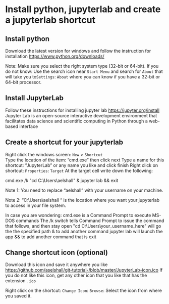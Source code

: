 # Install python, jupyterlab and create a jupyterlab shortcut

## Install python 
Download the latest version for windows and follow the instruction for installation 
https://www.python.org/downloads/

Note: Make sure you select the right system type (32-bit or 64-bit). If you do not know: Use the search icon near `Start Menu` and search for `About` that will take you to`Settings`: `About` where you can know if you have a 32-bit or 64-bit processor. 

## Install JupyterLab 
Follow these instructions for installing jupyter lab 
https://jupyter.org/install
Jupyter Lab is an open-source interactive development environment that facilitates data science and scientific computing in Python through a web-based interface

## Create a shortcut for your jupyterlab
Right click the windows screen: `New` > `Shortcut`  
Type the location of the item: “cmd.exe” then click next
Type a name for this shortcut: ”JupyterLab” or any name you like and click finish
Right click on shortcut: `Properties`: `Target`
At the target cell write down the following:  

cmd.exe /k "cd C:\Users\aelshall\" & jupyter lab && exit

Note 1: You need to replace “aelshall” with your username on your machine.

Note 2: “C:\Users\aelshall “ is the location where you want your jupyterlab to access in your file system.

In case you are wondering:
cmd.exe is a Command Prompt to execute MS-DOS commands 
The /k switch tells Command Prompt to issue the command that follows, and then stay open
"cd C:\Users\your_username_here\" will go the the specified path 
& to add another command
jupyter lab will launch the app
&& to add another command that is exit 

## Change shortcut icon (optional)
Download this icon and save it anywhere you like
 https://github.com/aselshall/git-tutorial-/blob/master/JupyterLab-icon.ico
If you do not like this icon, get any other icon that you like that has the extension `.ico`

Right click on the shortcut: `Change Icon`: `Browse`: Select the icon from where you saved it.

